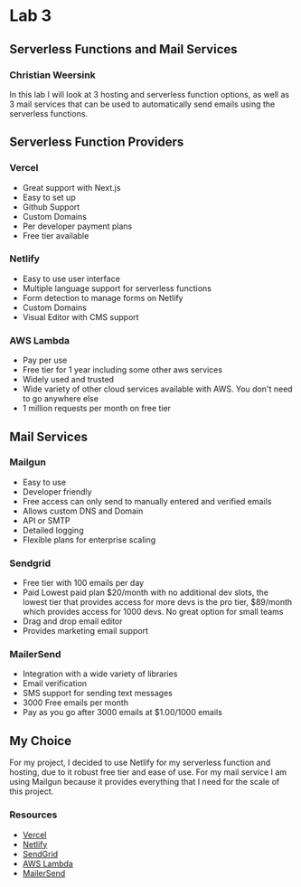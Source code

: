 # Lab 3 
## Serverless Functions and Mail Services
### Christian Weersink

In this lab I will look at 3 hosting and serverless function options, as well as 3 mail services that can be used to automatically send emails using the serverless functions.

## Serverless Function Providers

### Vercel
 - Great support with Next.js
 - Easy to set up
 - Github Support
 - Custom Domains
 - Per developer payment plans
 - Free tier available

### Netlify
 - Easy to use user interface
 - Multiple language support for serverless functions
 - Form detection to manage forms on Netlify
 - Custom Domains
 - Visual Editor with CMS support

### AWS Lambda
 - Pay per use
 - Free tier for 1 year including some other aws services
 - Widely used and trusted
 - Wide variety of other cloud services available with AWS. You don't need to go anywhere else
 - 1 million requests per month on free tier

## Mail Services

### Mailgun
 - Easy to use
 - Developer friendly
 - Free access can only send to manually entered and verified emails
 - Allows custom DNS and Domain
 - API or SMTP 
 - Detailed logging
 - Flexible plans for enterprise scaling

### Sendgrid
 - Free tier with 100 emails per day
 - Paid Lowest paid plan $20/month with no additional dev slots, the lowest tier that provides access for more devs is the pro tier, $89/month which provides access for 1000 devs. No great option for small teams
 - Drag and drop email editor
 - Provides marketing email support

### MailerSend
 - Integration with a wide variety of libraries
 - Email verification
 - SMS support for sending text messages
 - 3000 Free emails per month
 - Pay as you go after 3000 emails at $1.00/1000 emails

## My Choice
For my project, I decided to use Netlify for my serverless function and hosting, due to it robust free tier and ease of use. For my mail service I am using Mailgun because it provides everything that I need for the scale of this project. 

### Resources
- [Vercel](https://vercel.com/home)
- [Netlify](https://app.netlify.com/sites/christianweersinkframeworks/forms)
- [SendGrid](https://sendgrid.com/en-us/pricing?tab=1_1)
- [AWS Lambda](https://aws.amazon.com/lambda/)
- [MailerSend](https://developers.mailersend.com/)